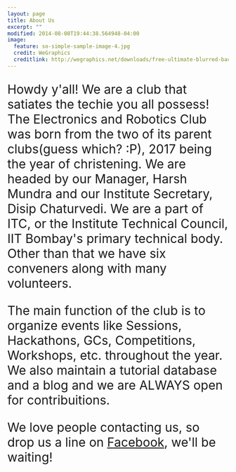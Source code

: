 ```yaml
---
layout: page
title: About Us
excerpt: ""
modified: 2014-08-08T19:44:38.564948-04:00
image:
  feature: so-simple-sample-image-4.jpg
  credit: WeGraphics
  creditlink: http://wegraphics.net/downloads/free-ultimate-blurred-background-pack/
---
```


<p style="font-size:28px">Howdy y'all! We are a club that satiates the techie you all possess! The Electronics and Robotics Club was born from the two of its parent clubs(guess which? :P), 2017 being the year of christening. We are headed by our Manager, Harsh Mundra and our Institute Secretary, Disip Chaturvedi. We are a part of ITC, or the Institute Technical Council, IIT Bombay's primary technical body. Other than that we have six conveners along with many volunteers.</p>
<p style="font-size:28px">The main function of the club is to organize events like Sessions, Hackathons, GCs, Competitions, Workshops, etc. throughout the year. We also maintain a tutorial database and a blog and we are ALWAYS open for contribuitions.</p>
<p style="font-size:28px">We love people contacting us, so drop us a line on <a href="https://facebook.com/erciitb">Facebook</a>, we'll be waiting!</p>
